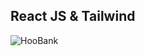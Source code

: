 ## React JS & Tailwind

![HooBank](https://i.ibb.co/BK1Hn0x/Screenshot-2022-08-08-at-4-05-48-PM.png)

